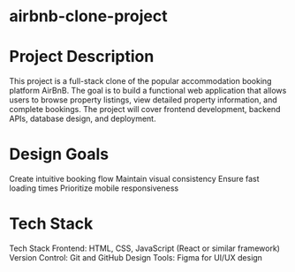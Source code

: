 # airbnb-clone-project
# Project Description
This project is a full-stack clone of the popular accommodation booking platform AirBnB. The goal is to build a functional web application that allows users to browse property listings, view detailed property information, and complete bookings. The project will cover frontend development, backend APIs, database design, and deployment.

# Design Goals
Create intuitive booking flow
Maintain visual consistency
Ensure fast loading times
Prioritize mobile responsiveness

# Tech Stack
Tech Stack
Frontend: HTML, CSS, JavaScript (React or similar framework)
Version Control: Git and GitHub
Design Tools: Figma for UI/UX design
